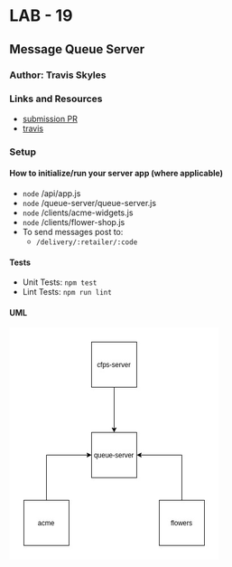 # LAB - 19

## Message Queue Server

### Author: Travis Skyles

### Links and Resources
* [submission PR](https://github.com/tskyles-401-advanced-javascript/401-lab-19/pull/1)
* [travis](https://travis-ci.com/tskyles-401-advanced-javascript/401-lab-19)

### Setup
#### How to initialize/run your server app (where applicable)
* `node` /api/app.js
* `node` /queue-server/queue-server.js
* `node` /clients/acme-widgets.js
* `node` /clients/flower-shop.js
* To send messages post to:
  * `/delivery/:retailer/:code`
  
#### Tests
* Unit Tests: `npm test`
* Lint Tests: `npm run lint`

#### UML
![UML](assets/lab19.jpg)